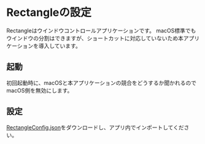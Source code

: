 # Rectangleの設定
Rectangleはウインドウコントロールアプリケーションです。
macOS標準でもウインドウの分割はできますが、ショートカットに対応していないため本アプリケーションを導入しています。

## 起動
初回起動時に、macOSと本アプリケーションの競合をどうするか聞かれるのでmacOS側を無効にします。

## 設定
[RectangleConfig.json](https://github.com/shinking02/mac-setup/blob/main/config/RectangleConfig.json)をダウンロードし、アプリ内でインポートしてください。
